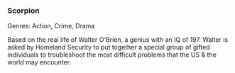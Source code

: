 ### Scorpion

Genres: Action, Crime, Drama

Based on the real life of Walter O'Brien, a genius with an IQ of 197.
Walter is asked by Homeland Security to put together a special group of gifted individuals to troubleshoot the most difficult problems that the US & the world may encounter.

